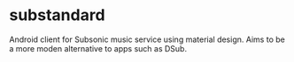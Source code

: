 # substandard
Android client for Subsonic music service using material design. Aims to be a more moden alternative to apps such as DSub.
